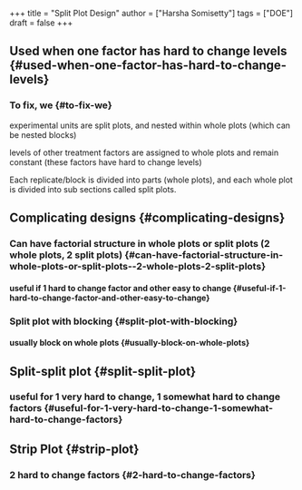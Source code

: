 +++
title = "Split Plot Design"
author = ["Harsha Somisetty"]
tags = ["DOE"]
draft = false
+++

## Used when one factor has hard to change levels {#used-when-one-factor-has-hard-to-change-levels}


### To fix, we {#to-fix-we}

experimental units are split plots, and nested within whole plots (which can be nested blocks)

levels of other treatment factors are assigned to whole plots and remain constant (these factors have hard to change levels)

Each replicate/block is divided into parts (whole plots), and each whole plot is divided into sub sections called split plots.


## Complicating designs {#complicating-designs}


### Can have factorial structure in whole plots or split plots (2 whole plots, 2 split plots) {#can-have-factorial-structure-in-whole-plots-or-split-plots--2-whole-plots-2-split-plots}


#### useful if 1 hard to change factor and other easy to change {#useful-if-1-hard-to-change-factor-and-other-easy-to-change}


### Split plot with blocking {#split-plot-with-blocking}


#### usually block on whole plots {#usually-block-on-whole-plots}


## Split-split plot {#split-split-plot}


### useful for 1 very hard to change, 1 somewhat hard to change factors {#useful-for-1-very-hard-to-change-1-somewhat-hard-to-change-factors}


## Strip Plot {#strip-plot}


### 2 hard to change factors {#2-hard-to-change-factors}